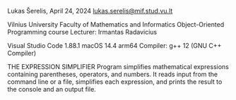 Lukas Šerelis, April 24, 2024
lukas.serelis@mif.stud.vu.lt

Vilnius University Faculty of Mathematics and Informatics
Object-Oriented Programming course
Lecturer: Irmantas Radavicius

Visual Studio Code 1.88.1   macOS 14.4   arm64
Compiler: g++ 12 (GNU C++ Compiler)

THE EXPRESSION SIMPLIFIER
Program simplifies mathematical expressions containing parentheses, operators, and numbers.
It reads input from the command line or a file, simplifies each expression, and prints the result to the console and an output file.
